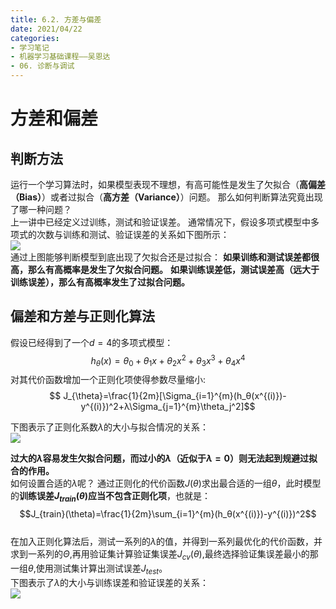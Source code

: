 ```yaml
---
title: 6.2. 方差与偏差
date: 2021/04/22
categories: 
- 学习笔记
- 机器学习基础课程——吴恩达
- 06. 诊断与调试
---
```

# 方差和偏差
## 判断方法
运行一个学习算法时，如果模型表现不理想，有高可能性是发生了欠拟合（**高偏差（Bias）**）或者过拟合（**高方差（Variance）**）问题。 那么如何判断算法究竟出现了哪一种问题？    
上一讲中已经定义过训练，测试和验证误差。 通常情况下，假设多项式模型中多项式的次数与训练和测试、验证误差的关系如下图所示：   
![](https://cdn.jsdelivr.net/gh/l61012345/Pic/img/20210319212237.png)   
通过上图能够判断模型到底出现了欠拟合还是过拟合：
**如果训练和测试误差都很高，那么有高概率是发生了欠拟合问题。** **如果训练误差低，测试误差高（远大于训练误差），那么有高概率发生了过拟合问题。**    

## 偏差和方差与正则化算法   
假设已经得到了一个$d=4$的多项式模型：
$$h_θ(x)=θ_0+θ_1x+θ_2x^2+θ_3x^3+θ_4x^4$$
对其代价函数增加一个正则化项使得参数尽量缩小:   
$$ J_{\theta}=\frac{1}{2m}[\Sigma_{i=1}^{m}(h_θ(x^{(i)})-y^{(i)})^2+λ\Sigma_{j=1}^{m}\theta_j^2]$$  

下图表示了正则化系数$λ$的大小与拟合情况的关系：  
![](https://cdn.jsdelivr.net/gh/l61012345/Pic/img/20210319212259.png)      

**过大的$λ$容易发生欠拟合问题，而过小的$λ$（近似于$λ=0$）则无法起到规避过拟合的作用。**      
如何设置合适的$λ$呢？ 
通过正则化的代价函数$J(θ)$求出最合适的一组$θ$，此时模型的**训练误差$J_{train}(θ)$应当不包含正则化项**，也就是：
$$J_{train}(\theta)=\frac{1}{2m}\sum_{i=1}^{m}(h_θ(x^{(i)})-y^{(i)})^2$$  
在加入正则化算法后，测试一系列的$λ$的值，并得到一系列最优化的代价函数，并求到一系列的$Θ$,再用验证集计算验证集误差$J_{cv}(θ)$,最终选择验证集误差最小的那一组$θ$,使用测试集计算出测试误差$J_{test}$。   
下图表示了$λ$的大小与训练误差和验证误差的关系：         
![](https://cdn.jsdelivr.net/gh/l61012345/Pic/img/20210319212322.png)   
 






